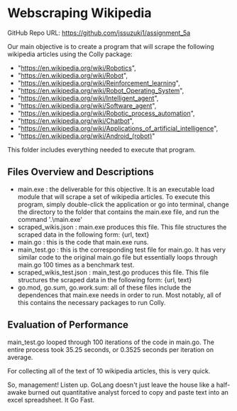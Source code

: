 # Webscraping Wikipedia

GitHub Repo URL: https://github.com/jssuzuki1/assignment_5a

Our main objective is to create a program that will scrape the following wikipedia articles using the Colly package:
- "https://en.wikipedia.org/wiki/Robotics",
- "https://en.wikipedia.org/wiki/Robot",
- "https://en.wikipedia.org/wiki/Reinforcement_learning",
- "https://en.wikipedia.org/wiki/Robot_Operating_System",
- "https://en.wikipedia.org/wiki/Intelligent_agent",
- "https://en.wikipedia.org/wiki/Software_agent",
- "https://en.wikipedia.org/wiki/Robotic_process_automation",
- "https://en.wikipedia.org/wiki/Chatbot",
- "https://en.wikipedia.org/wiki/Applications_of_artificial_intelligence",
- "https://en.wikipedia.org/wiki/Android_(robot)"

This folder includes everything needed to execute that program. 

## Files Overview and Descriptions

- main.exe : the deliverable for this objective. It is an executable load module that will scrape a set of wikipedia articles. To execute this program, simply double-click the application or go into terminal, change the directory to the folder that contains the main.exe file, and run the command '.\main.exe'
- scraped_wikis.json : main.exe produces this file. This file structures the scraped data in the following form: {url, text}
- main.go : this is the code that main.exe runs. 
- main_test.go : this is the corresponding test file for main.go. It has very similar code to the original main.go file but essentially loops through main.go 100 times as a benchmark test.
- scraped_wikis_test.json : main_test.go produces this file. This file structures the scraped data in the following form: {url, text}
- go.mod, go.sum, go.work.sum: all of these files include the dependences that main.exe needs in order to run. Most notably, all of this contains the necessary packages to run Colly. 

## Evaluation of Performance

main_test.go looped through 100 iterations of the code in main.go. The entire process took 35.25 seconds, or 0.3525 seconds per iteration on average. 

For collecting all of the text of 10 wikipedia articles, this is very quick. 

So, management! Listen up. GoLang doesn't just leave the house like a half-awake burned out quantitative analyst forced to copy and paste text into an excel spreadsheet. It Go Fast. 
